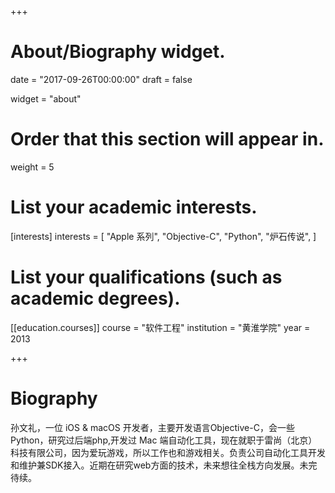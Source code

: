 +++
# About/Biography widget.

date = "2017-09-26T00:00:00"
draft = false

widget = "about"

# Order that this section will appear in.
weight = 5

# List your academic interests.
[interests]
  interests = [
    "Apple 系列",
    "Objective-C",
    "Python",
    "炉石传说",
  ]

# List your qualifications (such as academic degrees).
[[education.courses]]
  course = "软件工程"
  institution = "黄淮学院"
  year = 2013

+++

# Biography

孙文礼，一位 iOS & macOS 开发者，主要开发语言Objective-C，会一些Python，研究过后端php,开发过 Mac 端自动化工具，现在就职于雷尚（北京）科技有限公司，因为爱玩游戏，所以工作也和游戏相关。负责公司自动化工具开发和维护兼SDK接入。近期在研究web方面的技术，未来想往全栈方向发展。未完待续。
